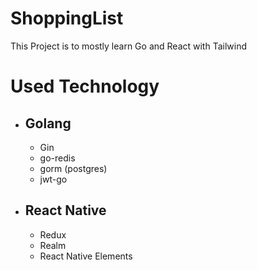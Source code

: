 # ShoppingList

This Project is to mostly learn Go and React with Tailwind

# Used Technology

- ## Golang
  - Gin
  - go-redis
  - gorm (postgres)
  - jwt-go
- ## React Native
  - Redux
  - Realm
  - React Native Elements
